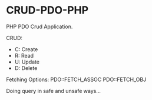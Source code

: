 # CRUD-PDO-PHP
PHP PDO Crud Application.

CRUD:
- C: Create
- R: Read
- U: Update
- D: Delete

Fetching Options:
  PDO::FETCH_ASSOC
  PDO::FETCH_OBJ

Doing query in safe and unsafe ways...
